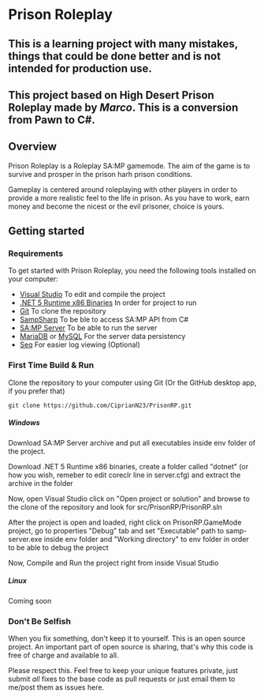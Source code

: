 # Prison Roleplay

## This is a learning project with many mistakes, things that could be done better and is not intended for production use.
## This project based on High Desert Prison Roleplay made by $Marco$. This is a conversion from Pawn to C#.

## Overview
Prison Roleplay is a Roleplay SA:MP gamemode. The aim of the game is to survive and prosper in the prison harh prison conditions.

Gameplay is centered around roleplaying with other players in order to provide a more realistic feel to the life in prison. As you have to work, earn money and become the nicest or the evil prisoner, choice is yours.

## Getting started

### Requirements

To get started with Prison Roleplay, you need the following tools installed on your computer:

- [Visual Studio](https://visualstudio.microsoft.com/vs/community/) To edit and compile the project
- [.NET 5 Runtime x86 Binaries](https://dotnet.microsoft.com/download/dotnet/5.0) In order for project to run
- [Git](https://git-scm.com) To clone the repository
- [SampSharp](https://github.com/ikkentim/SampSharp) To be ble to access SA:MP API from C#
- [SA:MP Server](https://www.sa-mp.com/download.php) To be able to run the server
- [MariaDB](https://mariadb.org/download/) or [MySQL](https://dev.mysql.com/downloads/mysql/) For the server data persistency
- [Seq](https://datalust.co/seq) For easier log viewing (Optional) 

### First Time Build & Run

Clone the repository to your computer using Git (Or the GitHub desktop app, if
you prefer that)

```
git clone https://github.com/CiprianN23/PrisonRP.git
```

##### Windows

Download SA:MP Server archive and put all executables inside env folder of the project.

Download .NET 5 Runtime x86 binaries, create a folder called "dotnet" (or how you wish, remeber to edit coreclr line in server.cfg) and extract the archive in the folder

Now, open Visual Studio click on "Open project or solution" and browse to the clone of the repository and look for src/PrisonRP/PrisonRP.sln

After the project is open and loaded, right click on PrisonRP.GameMode project, go to properties "Debug" tab and set "Executable" path to samp-server.exe inside env folder and "Working directory" to env folder in order to be able to debug the project

Now, Compile and Run the project right from inside Visual Studio

##### Linux

Coming soon

### Don't Be Selfish

When you fix something, don't keep it to yourself. This is an open source
project. An important part of open source is sharing, that's why this code is
free of charge and available to all.

Please respect this. Feel free to keep your unique features private, just submit
_all_ fixes to the base code as pull requests or just email them to me/post them
as issues here.